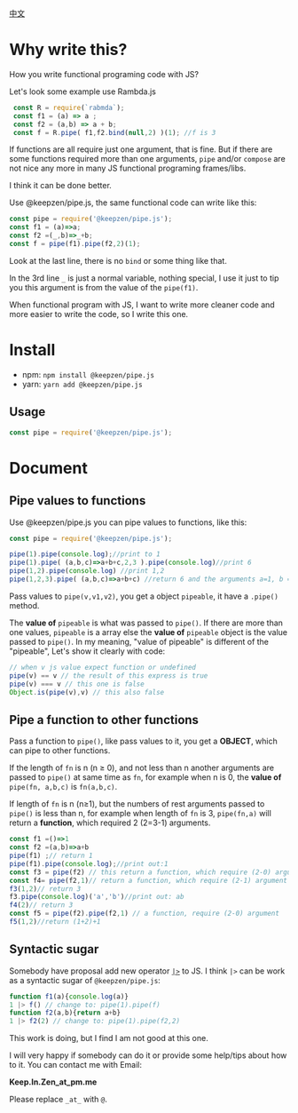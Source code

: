 <div id="en">
<a href="#cn" id="aToCN">中文</a>

# Why write this?
How you write functional programing code with JS?

Let's look some example use Rambda.js

```js
 const R = require(`rabmda`);
 const f1 = (a) => a ;
 const f2 = (a,b) => a + b;
 const f = R.pipe( f1,f2.bind(null,2) )(1); //f is 3
```

If functions are all require just one argument, that is fine. But if there
are some functions required more than one arguments, `pipe` and/or `compose`
are not nice any more in many JS functional programing frames/libs.

I think it can be done better.

Use @keepzen/pipe.js, the same functional code can write like this:

```js
const pipe = require('@keepzen/pipe.js');
const f1 = (a)=>a;
const f2 =(_,b)=>_+b;
const f = pipe(f1).pipe(f2,2)(1);
```
Look at the last line, there is no `bind` or some thing like that.

In the 3rd line `_` is just a normal variable, nothing special, I use it just
to tip you this argument is from the value of the `pipe(f1)`.

When functional program with JS, I want to write more cleaner code and more
easier to write the code, so I write this one.

# Install
 + npm:
   `npm install @keepzen/pipe.js`
 + yarn:
   `yarn add @keepzen/pipe.js`  

## Usage
```js
const pipe = require('@keepzen/pipe.js');
```   
# Document

## Pipe values to functions

Use @keepzen/pipe.js you can pipe values to functions, like this:

```js
const pipe = require('@keepzen/pipe.js');

pipe(1).pipe(console.log);//print to 1
pipe(1).pipe( (a,b,c)=>a+b+c,2,3 ).pipe(console.log)//print 6
pipe(1,2).pipe(console.log) //print 1,2
pipe(1,2,3).pipe( (a,b,c)=>a+b+c) //return 6 and the arguments a=1, b =2, c=3
```

Pass values to `pipe(v,v1,v2)`, you get a object `pipeable`,
it have a `.pipe()` method.

The **value of** `pipeable` is what was passed to `pipe()`.
If there are more than one values, `pipeable` is a array else the
**value of** `pipeable` object is the value passed to
`pipe()`. In my meaning, "value of pipeable" is different of the "pipeable",
Let's show it clearly with code:

```js
// when v js value expect function or undefined
pipe(v) == v // the result of this express is true
pipe(v) === v // this one is false
Object.is(pipe(v),v) // this also false
```

## Pipe a function to other functions

Pass a function to `pipe()`, like pass values to it, you get a **OBJECT**,
which can pipe to other functions.

If the length of `fn` is n (n &ge; 0), and not less than n another
arguments are passed to `pipe()` at same time as `fn`, for example when n is 0,
the **value of** `pipe(fn, a,b,c)` is `fn(a,b,c)`.

If length of `fn` is n (n&ge;1), but the numbers of rest arguments passed to
`pipe()` is less than n, for example when length of `fn` is 3, `pipe(fn,a)`
will return a **function**, which required 2 (2=3-1) arguments.

```js
const f1 =()=>1
const f2 =(a,b)=>a+b
pipe(f1) ;// return 1
pipe(f1).pipe(console.log);//print out:1
const f3 = pipe(f2) // this return a function, which require (2-0) arguments
const f4= pipe(f2,1)// return a function, which require (2-1) argument
f3(1,2)// return 3
f3.pipe(console.log)('a','b')//print out: ab
f4(2)// return 3
const f5 = pipe(f2).pipe(f2,1) // a function, require (2-0) argument
f5(1,2)//return (1+2)+1
```
## Syntactic sugar

Somebody have proposal add new operator
[`|>`](https://yanis.blog/the-pipeline-operator-in-javascript/) to JS.
I think `|>` can be work as a  syntactic sugar of `@keepzen/pipe.js`:

```js
function f1(a){console.log(a)}
1 |> f() // change to: pipe(1).pipe(f)
function f2(a,b){return a+b}
1 |> f2(2) // change to: pipe(1).pipe(f2,2)
```
This work is doing, but I find I am not good at this one.

I will very happy if somebody can do it or provide some help/tips about
how to it. You can contact me with Email:

**Keep.In.Zen_at_pm.me**

Please replace `_at_` with `@`.
</div>

<div id="cn" style="display:none">

<a href="#en" id="aToEN">English</a>

# 为什么要写这个库?
在学习 JS 函数编程的过程时, 思维被迫的以数学函数组合的方式来运行,
比如各种库中提供的 `compose()`, 完全的模仿的是数学上的函数组合.
`compose(f1,f2,f3)()`, 执行的顺序是 f3, f2, f1, 这太不符合我的思维习惯了.
我想, 这应该也是不符合大部分程序员的思维习惯的, 不然的话, 函数编程库就不需要特意提供
`pipe()` 这个除了函数的执行从左向右外, 其他功能完全一样的函数了.

函数式编程据说是可以提高代码的可读性和可维护性的. 但是在 JS 中, 不要说读别人写的 FP
代码了, 就是自己写的, 隔天之后, 可能就不知道代码是什么意思了.
因为 JS 本身不是一个函数式编程语言, 要写函数式编程的代码, 即使有函数式编程库的帮助,
挑战还是非常大的.

举个例子来说, 用 Rambda.js 这个函数式编程库:

```js
 const R = require('rambda');
 const f1 = (a) => a ;
 const f2 = (a,b) => a + b;
 const f = R.pipe( f1,f2.bind(null,2) )(1); //f is 3
```

`R.pipe()` 的参数都是只要求一个参数的函数, 否则就没法工作. 为了个缘故, Rambda.js
和其他库一样, 为我们提供了大量的对函数做部化的工具. 这些工具在一定程度上固然解决了问题,
但是工具库太大了, 从中找出需要的工具已经变得有些困难了.

为了让 `compose()` 更好的工作,  函数式编程库几乎把 JS 中操作符有全部的实现了一边,
例如 Rambda.js 中, 你就能看到大量的诸如 `add:(+)`, `lt:(<)` 的函数.

我认为, 应该有更好的解决方案.

使用 `@keepzen/pipe.js`, 上面相同功能的代码可以这样写:

```js
const pipe = require('@keepzen/pipe.js');
const f1 = (a) => a;
const f2 = (_,b) => _ + b;
const f = pipe(f1).pipe(f2,2)(1);
```

注意最后一行, 这里没有任何的 `bind` 以及类似的对函数做部化的操作的东西,
我们再也不用为如何部化函数而绞尽脑汁了.

在第三行的 `_` 只是一个最普通的参数, 没有任何其他的假设, 只是为了表示,
在调用的时候, 这个参数的值是从上一个函数 `f1` 的返回值中得到的.

在 JS 中函数式编程, **写出更清晰的代码, 更轻松的写代码**, 这就是我写这个库的目标.

# 安装
+ npm: `npm install @keepzen/pipe.js`
+ yarn: `yarn add @keepzen/pipe.js`

# 使用
`const pipe= require('@keepzen/pipe.js');`

# 文档

## 把值放入管道
使用 `@keepzen/pipe.js`, 可以如下所示把值放入管道中:

```js
const pipe = require('@keepzen/pipe.js');

pipe(1).pipe(console.log);//print to 1
pipe(1).pipe( (a,b,c)=>a+b+c,2,3 ).pipe(console.log)//print 6
pipe(1,2).pipe(console.log) //print 1,2
pipe(1,2,3).pipe( (a,b,c)=>a+b+c) //return 6 and the arguments a=1, b =2, c=3
```

把值放入到管道中, `pipe(v,v1,v2)` 得到的是 `pipeable` 对象, 这个对象有一个
 `.pipe(fn,...args)` 方法.

`pipeable` 对象的值 (valueOf) 就是传递给 `pipe()` 的所有参数. 如果传递给 `pipe()`
的参数不止一个, 返回值是一个数组, 只有一个值的话, 返回的 `pipable` 对象的 `.valueOf()`
的返回值是这个参数. 这也就是说:
`pipe(a) == a` 是 `true`, 但是 `pipe(a) === a` 和 `Object.is(pipe(a),a)` 都是
`false`, 其中 a 是非函数类型, 或 undefined 外的任意其他的 JS 值.

## 把函数放入管道

把一个函数传递给 `pipe()`, 和把一个值传递给 `pipe` 类似, 得到的返回值是一个 **对象**,
这个对象的值可以通过管道传递给其他的函数.

如果函数 `fn` 的长度(要求的实参个数)为 n (n &ge; 0), 且有不少于 n 的其他的参数, 与
`fn` 一起传递给 `pipe()`, 例如当 n 为 0 的时候, `pipe(fn, a,b,c)` 的返回值与
`fn(a,b,c)` 的返回值相等.

如果函数 `fn` 的长度是 n (n&ge;1), 且不多与 n 个的其他的参数和 `fn` 一起传递给
`pipe()`, 例如当 `fn` 的长度为 3 的时候, `pipe(fn,a)`, 将会返回一个要求 2(2=3-1)
个参数的 **函数**.

```js
const f1 =()=>1
const f2 =(a,b)=>a+b
pipe(f1) ;// 返回一个对象, 这个对象的 `.valueOf()` 返回值是 1
pipe(f1).pipe(console.log);//打印出:1
const f3 = pipe(f2) // 返回函数,要求 (2-0) 个参数
const f4= pipe(f2,1)// 返回一个函数, 要求 (2-1) 参数
f3(1,2)// return 3
f3.pipe(console.log)('a','b')//打印出: ab
f4(2)// return 3
const f5 = pipe(f2).pipe(f2,1) // a function, require (2-0) argument
f5(1,2)//return (1+2)+1
```

## 语法糖
有人以及提议在 JS 中加入新的操作
[`|>`](https://yanis.blog/the-pipeline-operator-in-javascript/).
我认为, `|>` 操作符号, 可以作为 pipe.js 的语法糖来实现.

```js
function f1(a){console.log(a)}
1 |> f() //等同于: pipe(1).pipe(f)
function f2(a,b){return a+b}
1 |> f2(2) //等同于: pipe(1).pipe(f,2)
```

这个工作现在还没有完成, 而且我发现, 我不善于做这个工作.

希望有人愿意完成这个工作, 或者对如何完成这个工作提供帮助, 建议.
我的联系邮箱为:

**Keep.In.Zen_at_pm.me**

别忘记把 `_at_` 换成 `@`!
</div>
<script>
const $ = document.querySelector.bind(document);
function click(id){
  switch(id){
    case "aToEN":
    return ()=>{
      $("#cn").style.display="none";
      $("#en").style.display="";
    }
    case "aToCN":
    return ()=>{
      $("#en").style.display="none";
      $("#cn").style.display="";
    }
  }
}
function main() {
  ["aToEn","aToCN"].forEach(
    id =>{
      $(id).onclick = click(id);
    }
  );
}
main();
</script>
